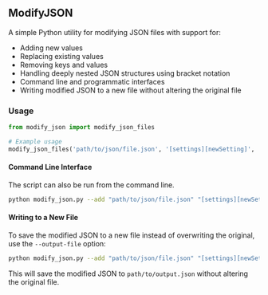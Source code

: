 ## ModifyJSON

A simple Python utility for modifying JSON files with support for:
- Adding new values
- Replacing existing values
- Removing keys and values
- Handling deeply nested JSON structures using bracket notation
- Command line and programmatic interfaces
- Writing modified JSON to a new file without altering the original file

### Usage

```python
from modify_json import modify_json_files

# Example usage
modify_json_files('path/to/json/file.json', '[settings][newSetting]', '42', 'add')
```

#### Command Line Interface

The script can also be run from the command line.

```bash
python modify_json.py --add "path/to/json/file.json" "[settings][newSetting]" 42
```

#### Writing to a New File

To save the modified JSON to a new file instead of overwriting the original, use the `--output-file` option:

```bash
python modify_json.py --add "path/to/json/file.json" "[settings][newSetting]" 42 --output-file "path/to/output.json"
```

This will save the modified JSON to `path/to/output.json` without altering the original file.